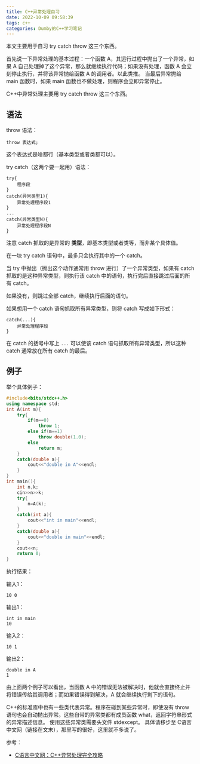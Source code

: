 ```yaml
---
title: C++异常处理自习
date: 2022-10-09 09:58:39
tags: c++
categories: Dumby的C++学习笔记
---
```


本文主要用于自习 try catch throw 这三个东西。

<!--more-->

首先说一下异常处理的基本过程：一个函数 A，其运行过程中抛出了一个异常，如果 A 自己处理掉了这个异常，那么就继续执行代码；如果没有处理，函数 A 会立刻停止执行，并将该异常抛给函数 A 的调用者。以此类推。
当最后异常抛给 main 函数时，如果 main 函数也不做处理，则程序会立即异常停止。

C++中异常处理主要用 try catch throw 这三个东西。

## 语法

throw 语法：

```
throw 表达式;
```

这个表达式是啥都行（基本类型或者类都可以）。

try catch（这两个要一起用）语法：

```
try{
    程序段
}
catch(异常类型1){
    异常处理程序段1
}
...
catch(异常类型N){
    异常处理程序段N
}
```

注意 catch 抓取的是异常的 **类型**，即基本类型或者类等，而非某个具体值。

在一块 try catch 语句中，最多只会执行其中的一个 catch。

当 try 中抛出（抛出这个动作通常用 throw 进行）了一个异常类型，如果有 catch 抓取的是这种异常类型，则执行该 catch 中的语句，执行完后直接跳过后面的所有 catch。

如果没有，则跳过全部 catch，继续执行后面的语句。

如果想用一个 catch 语句抓取所有异常类型，则将 catch 写成如下形式：

```
catch(...){
    异常处理程序段
}
```

在 catch 的括号中写上 ```...``` 可以使该 catch 语句抓取所有异常类型，所以这种 catch 通常放在所有 catch 的最后。

## 例子

举个具体例子：

```cpp
#include<bits/stdc++.h>
using namespace std;
int A(int m){
    try{
        if(m==0)
            throw 1;
        else if(m==1)
            throw double(1.0);
        else 
            return m;
    }
    catch(double a){
        cout<<"double in A"<<endl;
    }
}
int main(){
    int n,k;
    cin>>n>>k;
    try{
        n=A(k);
    }
    catch(int a){
        cout<<"int in main"<<endl;
    }
    catch(double a){
        cout<<"double in main"<<endl;
    }
    cout<<n;
    return 0;
}
```

执行结果：

输入1：

```
10 0
```

输出1：

```
int in main
10
```

输入2：

```
10 1
```

输出2：

```
double in A
1
```

由上面两个例子可以看出，当函数 A 中的错误无法被解决时，他就会直接终止并将错误传给其调用者；而如果错误得到解决，A 就会继续执行剩下的语句。

C++的标准库中也有一些类代表异常。程序在碰到某些异常时，即使没有 throw 语句也会自动抛出异常。这些自带的异常类都有成员函数 what，返回字符串形式的异常描述信息。
使用这些异常类需要头文件 stdexcept。
具体请移步至 C语言中文网（链接在文末），那里写的很好，这里就不多说了。

参考：
- [C语言中文网：C++异常处理完全攻略](http://c.biancheng.net/view/422.html)